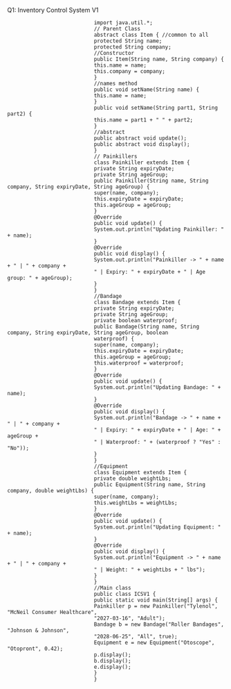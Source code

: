 
Q1: Inventory Control System V1

                                import java.util.*;
                                // Parent Class
                                abstract class Item { //common to all
                                protected String name;
                                protected String company;
                                //Constructor
                                public Item(String name, String company) {
                                this.name = name;
                                this.company = company;
                                }
                                //names method
                                public void setName(String name) {
                                this.name = name;
                                }
                                public void setName(String part1, String part2) {
                                this.name = part1 + " " + part2;
                                }
                                //abstract
                                public abstract void update();
                                public abstract void display();
                                }
                                // Painkillers
                                class Painkiller extends Item {
                                private String expiryDate;
                                private String ageGroup;
                                public Painkiller(String name, String company, String expiryDate, String ageGroup) {
                                super(name, company);
                                this.expiryDate = expiryDate;
                                this.ageGroup = ageGroup;
                                }
                                @Override
                                public void update() {
                                System.out.println("Updating Painkiller: " + name);
                                }
                                @Override
                                public void display() {
                                System.out.println("Painkiller -> " + name + " | " + company +
                                " | Expiry: " + expiryDate + " | Age group: " + ageGroup);
                                }
                                }
                                //Bandage
                                class Bandage extends Item {
                                private String expiryDate;
                                private String ageGroup;
                                private boolean waterproof;
                                public Bandage(String name, String company, String expiryDate, String ageGroup, boolean
                                waterproof) {
                                super(name, company);
                                this.expiryDate = expiryDate;
                                this.ageGroup = ageGroup;
                                this.waterproof = waterproof;
                                }
                                @Override
                                public void update() {
                                System.out.println("Updating Bandage: " + name);
                                }
                                @Override
                                public void display() {
                                System.out.println("Bandage -> " + name + " | " + company +
                                " | Expiry: " + expiryDate + " | Age: " + ageGroup +
                                " | Waterproof: " + (waterproof ? "Yes" : "No"));
                                }
                                }
                                //Equipment
                                class Equipment extends Item {
                                private double weightLbs;
                                public Equipment(String name, String company, double weightLbs) {
                                super(name, company);
                                this.weightLbs = weightLbs;
                                }
                                @Override
                                public void update() {
                                System.out.println("Updating Equipment: " + name);
                                }
                                @Override
                                public void display() {
                                System.out.println("Equipment -> " + name + " | " + company +
                                " | Weight: " + weightLbs + " lbs");
                                }
                                }
                                //Main class
                                public class ICSV1 {
                                public static void main(String[] args) {
                                Painkiller p = new Painkiller("Tylenol", "McNeil Consumer Healthcare",
                                "2027-03-16", "Adult");
                                Bandage b = new Bandage("Roller Bandages", "Johnson & Johnson",
                                "2028-06-25", "All", true);
                                Equipment e = new Equipment("Otoscope", "Otopront", 0.42);
                                p.display();
                                b.display();
                                e.display();
                                }
                                }
